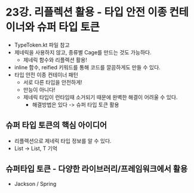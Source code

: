 # 23강. 리플렉션 활용 - 타입 안전 이종 컨테이너와 슈퍼 타입 토큰
- TypeToken.kt 파일 참고
- 제네릭을 사용하지 않고, 종류별 Cage를 만드는 것도 가능하다.
  - 제네릭 함수와 리플렉션 활용!
- inline 함수, reified 키워드를 통해 코드를 깔끔하게도 만들 수 있다.
- 타입 안전 이종 컨테이너 패턴
  - 서로 다른 타입을 안전하게!
  - 만능이 아니다!
  - 제네릭 타입이 런타임때 소거되기 때문에 완벽한 해결이 어려울 수 있다.
    - 해결방법은 있다 -> 슈퍼 타입 토큰 활용

## 슈퍼 타입 토큰의 핵심 아이디어
- 리플렉션으로 제네릭 타입 정보를 알 수 있다.
- List<T> -> List, T 기억

## 슈퍼타입 토큰 - 다양한 라이브러리/프레임워크에서 활용
- Jackson / Spring